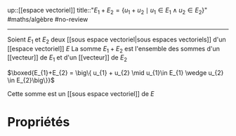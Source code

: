 up::[[espace vectoriel]]
title::"$E_{1}+E_{2} = \{ u_{1}+u_{2} \mid u_{1}\in E_{1} \wedge u_{2} \in E_{2} \}$"
#maths/algèbre #no-review 

----
Soient $E_{1}$ et $E_{2}$ deux [[sous espace vectoriel|sous espaces vectoriels]] d'un [[espace vectoriel]] $E$
La somme $E_{1}+E_{2}$ est l'ensemble des sommes d'un [[vecteur]] de $E_{1}$ et d'un [[vecteur]] de $E_2$

$\boxed{E_{1}+E_{2} = \big\{ u_{1} + u_{2} \mid u_{1}\in E_{1} \wedge u_{2} \in E_{2}\big\}}$

Cette somme est un [[sous espace vectoriel]] de $E$

# Propriétés
